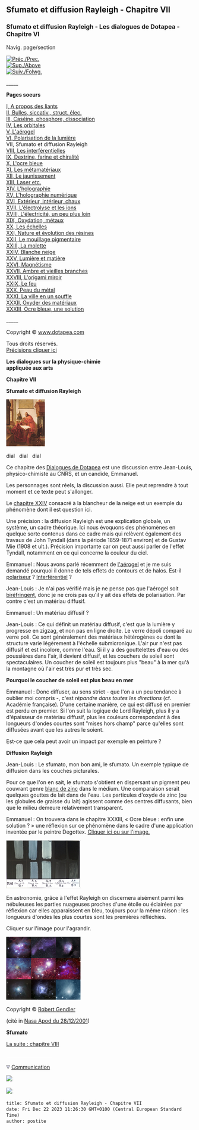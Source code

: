 ## Sfumato et diffusion Rayleigh - Chapitre VII
### Sfumato et diffusion Rayleigh - Les dialogues de Dotapea - Chapitre VI
 Navig. page/section

[![Préc./Prec.](_derived/back_cmp_themenoir010_back.gif)](chap06polaris.html)  
[![Sup./Above](_derived/up_cmp_themenoir010_up.gif)](dialoguesdotapea.html)  
[![Suiv./Folwg.](_derived/next_cmp_themenoir010_next.gif)](chap08interferences.html)

\_\_\_\_\_

**Pages soeurs**

[I, A propos des liants](chap01liants.html)  
[II, Bulles, siccativ., struct. élec.](chap02bullessiccativation.html)  
[III, Caséine, phosphore, dissociation](chap03caseine.html)  
[IV, Les orbitales](chap04orbitales.html)  
[V, L'aérogel](chap05aerogel.html)  
[VI, Polarisation de la lumière](chap06polaris.html)  
VII, Sfumato et diffusion Rayleigh  
[VIII, Les interférentielles](chap08interferences.html)  
[IX, Dextrine, farine et chiralité](chap09dextrine.html)  
[X, L'ocre bleue](chap10ocrebleue.html)  
[XI, Les métamatériaux](chap11metamateriaux.html)  
[XII, Le jaunissement](chap12jaunissement.html)  
[XIII, Laser etc.](chap13laser.html)  
[XIV, L'holographie](chap14holographie.html)  
[XV, L'holographie numérique](chap15holographienum.html)  
[XVI, Extérieur, intérieur, chaux](chap16interieurexterieurchaux.html)  
[XVII, L'électrolyse et les ions](chap17electrolyseions.html)  
[XVIII, L'électricité, un peu plus loin](chap18electriciteplusloin.html)  
[XIX, Oxydation, métaux](chap19oxydationsmetaux.html)  
[XX, Les échelles](chap20echelles.html)  
[XXI, Nature et évolution des résines](chap21resines.html)  
[XXII, Le mouillage pigmentaire](chap22mouillage.html)  
[XXIII, La molette](chap23molette.html)  
[XXIV, Blanche neige](chap24blancheneige.html)  
[XXV, Lumière et matière](chap25lumiereetmatiere.html)  
[XXVI, Magnétisme](chap26magnetisme.html)  
[XXVII, Ambre et vieilles branches](chap27ambre.html)  
[XXVIII, L'origami miroir](chap28origamimiroir.html)  
[XXIX, Le feu](chap29feu.html)  
[XXX, Peau du métal](chap30peaudumetal.html)  
[XXXI, La ville en un souffle](chap31bellastock.html)  
[XXXII, Oxyder des matériaux](chap32oxydermateriaux.html)  
[XXXIII, Ocre bleue, une solution](chap33ocrebleuesimulation.html)

\_\_\_\_\_

Copyright © www.dotapea.com

Tous droits réservés.  
[Précisions cliquer ici](droitscopie.html)

**Les dialogues sur la physique-chimie  
appliquée aux arts**

**Chapitre VII**

**Sfumato et diffusion Rayleigh**

[![](images/chap00cornelissavantvw.jpg)](dialoguesdotapea.html#notecornelis)

dial   dial   dial

Ce chapitre des [Dialogues de Dotapea](dialoguesdotapea.html) est une discussion entre Jean-Louis, physico-chimiste au CNRS, et un candide, Emmanuel.

Les personnages sont réels, la discussion aussi. Elle peut reprendre à tout moment et ce texte peut s'allonger.

Le [chapitre XXIV](chap24blancheneige.html) consacré à la blancheur de la neige est un exemple du phénomène dont il est question ici.

Une précision : la diffusion Rayleigh est une explication globale, un système, un cadre théorique. Ici nous évoquons des phénomènes en quelque sorte contenus dans ce cadre mais qui relèvent également des travaux de John Tyndall (dans la période 1859-1871 environ) et de Gustav Mie (1908 et ult.). Précision importante car on peut aussi parler de l'effet Tyndall, notamment en ce qui concerne la couleur du ciel.

Emmanuel : Nous avons parlé récemment de [l'aérogel](chap05aerogel.html) et je me suis demandé pourquoi il donne de tels effets de contours et de halos. Est-il [polariseur](chap06polaris.html) ? [Interférentiel](chap08interferences.html) ?

Jean-Louis : Je n'ai pas vérifié mais je ne pense pas que l'aérogel soit [biréfringent](b.html#birefringent), donc je ne crois pas qu'il y ait des effets de polarisation. Par contre c'est un matériau diffusif.

Emmanuel : Un matériau diffusif ?

Jean-Louis : Ce qui définit un matériau diffusif, c'est que la lumière y progresse en zigzag, et non pas en ligne droite. Le verre dépoli comparé au verre poli. Ce sont généralement des matériaux hétérogènes ou dont la structure varie légèrement à l'échelle submicronique. L'air pur n'est pas diffusif et est incolore, comme l'eau. Si il y a des gouttelettes d'eau ou des poussières dans l'air, il devient diffusif, et les couchers de soleil sont spectaculaires. Un coucher de soleil est toujours plus "beau" à la mer qu'à la montagne où l'air est très pur et très sec.

**Pourquoi le coucher de soleil est plus beau en mer**

Emmanuel : Donc diffuser, au sens strict - que l'on a un peu tendance à oublier moi compris -, c'est _répandre dans toutes les directions_ (cf. Académie française). D'une certaine manière, ce qui est diffusé en premier est perdu en premier. Si l'on suit la logique de Lord Rayleigh, plus il y a d'épaisseur de matériau diffusif, plus les couleurs correspondant à des longueurs d'ondes courtes sont "mises hors champ" parce qu'elles sont diffusées avant que les autres le soient.

Est-ce que cela peut avoir un impact par exemple en peinture ?

**Diffusion Rayleigh**

Jean-Louis : Le sfumato, mon bon ami, le sfumato. Un exemple typique de diffusion dans les couches picturales.

Pour ce que l'on en sait, le sfumato s'obtient en dispersant un pigment peu couvrant genre [blanc de zinc](blancssynthetiques.html#leblancdezinc) dans le médium. Une comparaison serait quelques gouttes de lait dans de l'eau. Les particules d'oxyde de zinc (ou les globules de graisse du lait) agissent comme des centres diffusants, bien que le milieu demeure relativement transparent.

Emmanuel : On trouvera dans le chapitre XXXIII, « Ocre bleue : enfin une solution ? » une réflexion sur ce phénomène dans le cadre d'une application inventée par le peintre Degottex. [Cliquer ici ou sur l'image.](chap33ocrebleuesimulation.html)

[![](images/chap33m03mini.jpg)](chap33ocrebleuesimulation.html)

En astronomie, grâce à l'effet Rayleigh on discernera aisément parmi les nébuleuses les parties nuageuses proches d'une étoile ou éclairées par réflexion car elles apparaissent en bleu, toujours pour la même raison : les longueurs d'ondes les plus courtes sont les premières réfléchies.

Cliquer sur l'image pour l'agrandir.

[![](images/rayleighreflexnebulvw.jpg)](images/rayleighreflexnebul.jpg)

Copyright © [Robert Gendler](http://www.robgendlerastropics.com/)

(cité in [Nasa Apod du 28/12/2001](http://apod.nasa.gov/apod/ap011228.html))

**Sfumato**

[La suite : chapitre VIII](chap08interferences.html)



 ![](images/transparent122x1.gif)

![](images/flechebas.gif) [Communication](http://www.artrealite.com/annonceurs.htm) 

[![](https://cbonvin.fr/sites/regie.artrealite.com/visuels/campagne1.png)](index-2.html#20131014)

![](https://cbonvin.fr/sites/regie.artrealite.com/visuels/campagne2.png)
```
title: Sfumato et diffusion Rayleigh - Chapitre VII
date: Fri Dec 22 2023 11:26:30 GMT+0100 (Central European Standard Time)
author: postite
```
